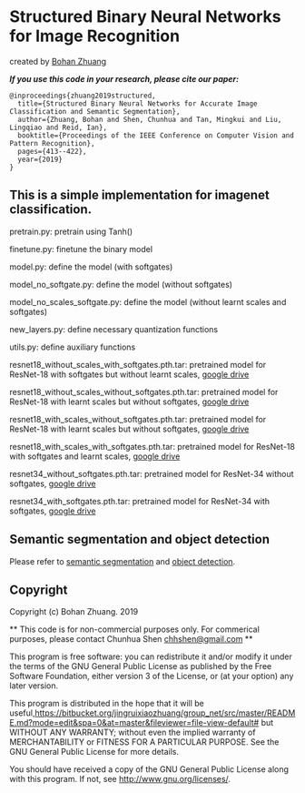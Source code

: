 # Structured Binary Neural Networks for Image Recognition

created by [Bohan Zhuang](https://sites.google.com/view/bohanzhuang)


***If you use this code in your research, please cite our paper:***

```
@inproceedings{zhuang2019structured,
  title={Structured Binary Neural Networks for Accurate Image Classification and Semantic Segmentation},
  author={Zhuang, Bohan and Shen, Chunhua and Tan, Mingkui and Liu, Lingqiao and Reid, Ian},
  booktitle={Proceedings of the IEEE Conference on Computer Vision and Pattern Recognition},
  pages={413--422},
  year={2019}
}
```

## This is a simple implementation for imagenet classification.


pretrain.py:     pretrain using Tanh()

finetune.py:     finetune the binary model 

model.py:    define the model (with softgates)

model_no_softgate.py:        define the model (without softgates)

model_no_scales_softgate.py:   define the model (without learnt scales and softgates)

new_layers.py:      define necessary quantization functions

utils.py:	 define auxiliary functions

resnet18_without_scales_with_softgates.pth.tar:   pretrained model for ResNet-18 with softgates but without learnt scales, 
[google drive](https://drive.google.com/open?id=1VChZcde5VfNnojRt6D6jejwCuESQ1fni)

resnet18_without_scales_without_softgates.pth.tar:   pretrained model for ResNet-18 with learnt scales but without softgates, [google drive](https://drive.google.com/open?id=1Z9r9FK1yrAFyYgmZ45MUv7QXEEZUwG9Q)

resnet18_with_scales_without_softgates.pth.tar:	 pretrained model for ResNet-18 with learnt scales but without softgates, [google drive](https://drive.google.com/open?id=1b6osR-T-9swwUEG7AXG1hIWB7GoYho5R)

resnet18_with_scales_with_softgates.pth.tar:    pretrained model for ResNet-18 with softgates and learnt scales, [google drive](https://drive.google.com/open?id=1YP94KWujdnCy5sUis-giHWeZ3n8o2pAD)

resnet34_without_softgates.pth.tar:  pretrained model for ResNet-34 without softgates, [google drive](https://drive.google.com/open?id=122IsP7ysPQLK0akFloZq9297TLQQsKL8)

resnet34_with_softgates.pth.tar:   pretrained model for ResNet-34 with softgates, [google drive](https://drive.google.com/open?id=1ISnvB7PNz0jgDqlPFpyqcWuo32njh_fN)




## Semantic segmentation and object detection

Please refer to [semantic segmentation](https://bitbucket.org/jingruixiaozhuang/group-net-semantic-segmentation/src/master/) and [object detection](https://bitbucket.org/jingruixiaozhuang/group-net-object-detection/src/master/).

## Copyright

Copyright (c) Bohan Zhuang. 2019

** This code is for non-commercial purposes only. For commerical purposes,
please contact Chunhua Shen <chhshen@gmail.com> **

This program is free software: you can redistribute it and/or modify
    it under the terms of the GNU General Public License as published by
    the Free Software Foundation, either version 3 of the License, or
    (at your option) any later version.

This program is distributed in the hope that it will be useful,https://bitbucket.org/jingruixiaozhuang/group_net/src/master/README.md?mode=edit&spa=0&at=master&fileviewer=file-view-default#
    but WITHOUT ANY WARRANTY; without even the implied warranty of
    MERCHANTABILITY or FITNESS FOR A PARTICULAR PURPOSE.  See the
    GNU General Public License for more details.

You should have received a copy of the GNU General Public License
    along with this program.  If not, see <http://www.gnu.org/licenses/>.
